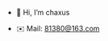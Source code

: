 - 👋 Hi, I’m chaxus
<!---
- 👀 I am an independent developer,Now I work in Beijing.
- 🌱 I’m currently learning FE
--->
- ✉️ Mail: 81380@163.com

<!---
chaxus/chaxus is a ✨ special ✨ repository because its `README.md` (this file) appears on your GitHub profile.
You can click the Preview link to take a look at your changes.


<div style="display:flex;flex-flow:row nowarp;">
  <img align="" height="120px" src="https://github-readme-stats.vercel.app/api?username=chaxus&hide_title=true&hide_border=true&show_icons=true&include_all_commits=true&line_height=21&bg_color=0,EC6C6C,FFD479,FFFC79,73FA79&theme=graywhite&locale=en" />
  <img align="" height="120px" src="https://github-readme-stats.vercel.app/api/top-langs/?username=chaxus&hide_title=true&hide_border=true&layout=compact&bg_color=0,73FA79,73FDFF,D783FF&theme=graywhite&locale=en" />
</div>
--->





